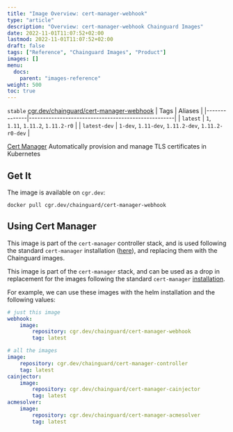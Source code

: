 ```yaml
---
title: "Image Overview: cert-manager-webhook"
type: "article"
description: "Overview: cert-manager-webhook Chainguard Images"
date: 2022-11-01T11:07:52+02:00
lastmod: 2022-11-01T11:07:52+02:00
draft: false
tags: ["Reference", "Chainguard Images", "Product"]
images: []
menu:
  docs:
    parent: "images-reference"
weight: 500
toc: true
---
```


`stable` [cgr.dev/chainguard/cert-manager-webhook](https://github.com/chainguard-images/images/tree/main/images/cert-manager-webhook)
| Tags         | Aliases                                            |
|--------------|----------------------------------------------------|
| `latest`     | `1`, `1.11`, `1.11.2`, `1.11.2-r0`                 |
| `latest-dev` | `1-dev`, `1.11-dev`, `1.11.2-dev`, `1.11.2-r0-dev` |



[Cert Manager](https://cert-manager.io/) Automatically provision and manage TLS certificates in Kubernetes

## Get It

The image is available on `cgr.dev`:

```
docker pull cgr.dev/chainguard/cert-manager-webhook
```

## Using Cert Manager

This image is part of the `cert-manager` controller stack, and is used following the standard `cert-manager` installation ([here](https://cert-manager.io/docs/installation/)), and replacing them with the Chainguard images.

This image is part of the `cert-manager` stack, and can be used as a drop in replacement for the images following the standard `cert-manager` [installation](https://cert-manager.io/docs/installation/).

For example, we can use these images with the helm installation and the following values:

```yaml
# just this image
webhook:
    image:
        repository: cgr.dev/chainguard/cert-manager-webhook
        tag: latest

# all the images
image:
    repository: cgr.dev/chainguard/cert-manager-controller
    tag: latest
cainjector:
    image:
        repository: cgr.dev/chainguard/cert-manager-cainjector
        tag: latest
acmesolver:
    image:
        repository: cgr.dev/chainguard/cert-manager-acmesolver
        tag: latest
```

